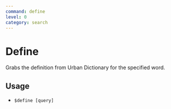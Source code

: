 ```yaml
---
command: define
level: 0
category: search
---
```


# Define

Grabs the definition from Urban Dictionary for the specified word.

## Usage

 - `$define [query]`
